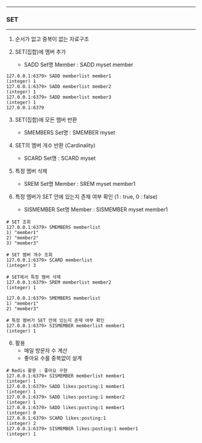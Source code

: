 -----
### SET
-----
1. 순서가 없고 중복이 없는 자료구조

2. SET(집합)에 멤버 추가
   - SADD Set명 Member : SADD myset member
```
127.0.0.1:6379> SADD memberlist member1
(integer) 1
127.0.0.1:6379> SADD memberlist member2
(integer) 1
127.0.0.1:6379> SADD memberlist member3
(integer) 1
127.0.0.1:6379
```

3. SET(집합)에 모든 멤버 반환
   - SMEMBERS Set명 : SMEMBER myset

4. SET의 멤버 개수 반환 (Cardinality)
   - SCARD Set명 : SCARD myset

5. 특정 멤버 삭제
   - SREM Set명 Member : SREM myset member1

6. 특정 멤버가 SET 안에 있는지 존재 여부 확인 (1 : true, 0 : false)
   - SISMEMBER Set명 Member : SISMEMBER myset member1
```
# SET 조회
127.0.0.1:6379> SMEMBERS memberlist
1) "member1"
2) "member2"
3) "member3"

# SET 멤버 개수 조회
127.0.0.1:6379> SCARD memberlist
(integer) 3

# SET에서 특정 멤버 삭제
127.0.0.1:6379> SREM memberlist member2
(integer) 1

127.0.0.1:6379> SMEMBERS memberlist
1) "member1"
2) "member3"

# 특정 멤버가 SET 안에 있는지 존재 여부 확인
127.0.0.1:6379> SISMEMBER memberlist member1
(integer) 1
```

6. 활용
   - 매일 방문자 수 계산
   - 좋아요 수를 중복없이 설계
```
# Redis 활용 : 좋아요 구현
127.0.0.1:6379> SISMEMBER memberlist member1
(integer) 1
127.0.0.1:6379> SADD likes:posting:1 member1
(integer) 1
127.0.0.1:6379> SADD likes:posting:1 member2
(integer) 1
127.0.0.1:6379> SADD likes:posting:1 member1
(integer) 0
127.0.0.1:6379> SCARD likes:posting:1
(integer) 2
127.0.0.1:6379> SISMEMBER likes:posting:1 member1
(integer) 1
```   
